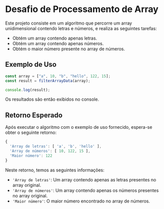 # Desafio de Processamento de Array

Este projeto consiste em um algoritmo que percorre um array unidimensional contendo letras e números, e realiza as seguintes tarefas:

- Obtém um array contendo apenas letras.
- Obtém um array contendo apenas números.
- Obtém o maior número presente no array de números.

## Exemplo de Uso

```javascript
const array = ["a", 10, "b", "hello", 122, 15];
const result = filterArrayData(array);

console.log(result);
```

Os resultados são então exibidos no console.

## Retorno Esperado

Após executar o algoritmo com o exemplo de uso fornecido, espera-se obter o seguinte retorno:

```javascript
{
  'Array de letras': [ 'a', 'b', 'hello' ],
  'Array de números': [ 10, 122, 15 ],
  'Maior número': 122
}
```

Neste retorno, temos as seguintes informações:

- `'Array de letras'`: Um array contendo apenas as letras presentes no array original.
- `'Array de números'`: Um array contendo apenas os números presentes no array original.
- `'Maior número'`: O maior número encontrado no array de números.
